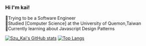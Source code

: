 ### Hi I'm kai!

🧙Trying to be a Software Engineer <br/>
🏫Studied [Computer Science] at the University of Quemon,Taiwan<br/>
💭Currently learning about Javascript Design Patterns

[![Szu_Kai's GitHub stats](https://github-readme-stats.vercel.app/api?username=tenkai0812&count_private=true&show_icons=true&theme=tokyonight&hide_rank=false)](https://github.com/anuraghazra/github-readme-stats)
[![Top Langs](https://github-readme-stats.vercel.app/api/top-langs/?username=tenkai0812&layout=compact&theme=tokyonight)](https://github.com/anuraghazra/github-readme-stats)



<!--
**tenkai0812/tenkai0812** is a ✨ _special_ ✨ repository because its `README.md` (this file) appears on your GitHub profile.

Here are some ideas to get you started:

- 🔭 I’m currently working on ...
- 🌱 I’m currently learning ...
- 👯 I’m looking to collaborate on ...
- 🤔 I’m looking for help with ...
- 💬 Ask me about ...
- 📫 How to reach me: ...
- 😄 Pronouns: ...
- ⚡ Fun fact: ...
-->
